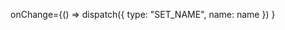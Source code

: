 onChange={() =>
        dispatch({
          type: "SET_NAME",
          name: name
        })
        }